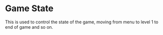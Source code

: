 # Game State

This is used to control the state of the game, moving from menu to level 1 to end of game and so on. 
